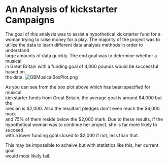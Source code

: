 # An Analysis of kickstarter Campaigns

The goal of this analysis was to assist a hypothetical kickstarter fund for a  
woman trying to raise money for a play. The majority of the project was to  
utilize the data to learn different data analysis methods in order to understand  
large amounts of data quickly.  The end goal was to determine whether a musical  
in Great Britain with a funding goal of 4,000 pounds would be successful based on  
the data. 
![GBMusicalBoxPlot.png](/Users/ellenrafferty/Desktop/AnalysisProjects/CrowdfundingAnalysis/GBMusicalBoxPlot.png)

As you can see from the box plot above which has been specified for musical  
kickstarter funds from Great Britain, the average goal is around $4,000 but the  
median is $2,000. Also the resultant pledges don't even reach the $4,000 mark  
and 75% of them reside below the $2,000 mark.  Due to these results, if the  
hypothetical woman was to continue her project, she is far more likely to succeed  
with a lower funding goal closed to $2,000 if not, less than that.

This may be impossible to acheive but with statistics like this, her current goal  
would most likely fail.
